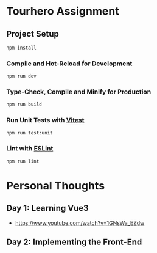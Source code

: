 # Tourhero Assignment 

## Project Setup

```sh
npm install
```

### Compile and Hot-Reload for Development

```sh
npm run dev
```

### Type-Check, Compile and Minify for Production

```sh
npm run build
```

### Run Unit Tests with [Vitest](https://vitest.dev/)

```sh
npm run test:unit
```

### Lint with [ESLint](https://eslint.org/)

```sh
npm run lint
```

# Personal Thoughts

## Day 1: Learning Vue3

- https://www.youtube.com/watch?v=1GNsWa_EZdw

## Day 2: Implementing the Front-End

